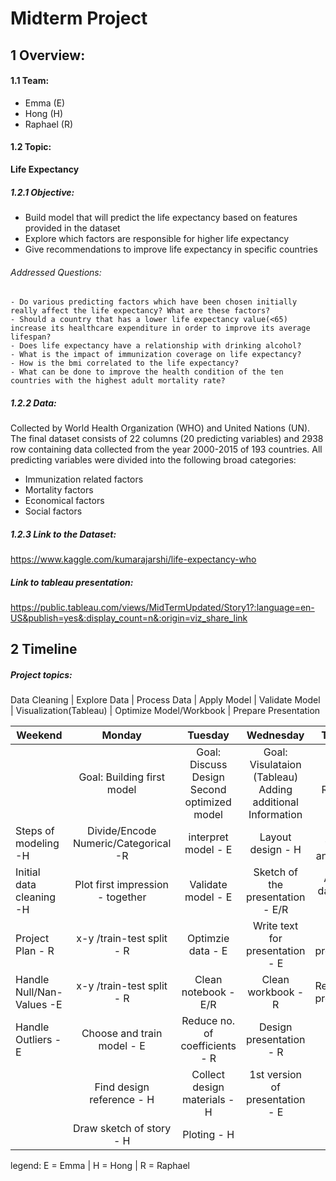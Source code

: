 # Midterm Project

## 1 Overview:

#### 1.1 Team:
- Emma (E)
- Hong (H)
- Raphael (R)

#### 1.2 Topic:
**Life Expectancy**
##### 1.2.1 Objective:
- Build model that will predict the life expectancy based on features provided in the dataset
- Explore which factors are responsible for higher life expectancy
- Give recommendations to improve life expectancy in specific countries
###### Addressed Questions: 
    - Do various predicting factors which have been chosen initially really affect the life expectancy? What are these factors?
    - Should a country that has a lower life expectancy value(<65) increase its healthcare expenditure in order to improve its average lifespan?
    - Does life expectancy have a relationship with drinking alcohol?
    - What is the impact of immunization coverage on life expectancy?
    - How is the bmi correlated to the life expectancy?
    - What can be done to improve the health condition of the ten countries with the highest adult mortality rate?

##### 1.2.2 Data:
Collected by World Health Organization (WHO) and United Nations (UN).
The final dataset consists of 22 columns (20 predicting variables) and 2938 row containing data collected from the year 2000-2015 of 193 countries.
All predicting variables were divided into the following broad categories:
- Immunization related factors
- Mortality factors
- Economical factors
- Social factors
##### 1.2.3 Link to the Dataset:
https://www.kaggle.com/kumarajarshi/life-expectancy-who

##### Link to tableau presentation:
https://public.tableau.com/views/MidTermUpdated/Story1?:language=en-US&publish=yes&:display_count=n&:origin=viz_share_link


## 2 Timeline
##### Project topics:
Data Cleaning | Explore Data | Process Data | Apply Model | Validate Model | Visualization(Tableau) | Optimize Model/Workbook | Prepare Presentation


| Weekend       | Monday         | Tuesday        |Wednesday      | Thursday      | Friday        |
| ------------- |:--------------:|:--------------:|:-------------:|:-------------:|:-------------:|
|              |Goal: Building first model|Goal: Discuss Design<br>Second optimized model     | Goal: Visulataion (Tableau)<br>Adding additional Information     | Goal: Rehearsal    |  Presentation | 
|Steps of modeling -H|Divide/Encode Numeric/Categorical -R| interpret model - E    |Layout design - H     |Test function and data- H     |  | 
| Initial data cleaning -H      | Plot first impression - together    | Validate model - E    | Sketch of the presentation - E/R    |Add final data/charts - E      |   | 
| Project Plan - R | x-y /train-test split - R   |  Optimzie data - E  |Write text for presentation - E     | Final version presentation - R    |   | 
| Handle Null/Nan-Values -E|x-y /train-test split - R  | Clean notebook -E/R    |Clean workbook - R     |  Rehearsal of presentation   |   | 
| Handle Outliers -E|Choose and train model - E     |Reduce no. of coefficients - R     | Design presentation - R    |   | 
||Find design reference - H|Collect design materials - H|1st version of presentation - E||
||Draw sketch of story - H|Ploting - H|||

legend: E = Emma | H = Hong | R = Raphael
  


